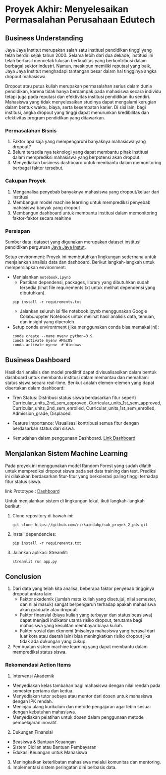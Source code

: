 # Proyek Akhir: Menyelesaikan Permasalahan Perusahaan Edutech

## Business Understanding

Jaya Jaya Institut merupakan salah satu institusi pendidikan tinggi yang telah berdiri sejak tahun 2000. Selama lebih dari dua dekade, institusi ini telah berhasil mencetak lulusan berkualitas yang berkontribusi dalam berbagai sektor industri. Namun, meskipun memiliki reputasi yang baik, Jaya Jaya Institut menghadapi tantangan besar dalam hal tingginya angka dropout mahasiswa.

Dropout atau putus kuliah merupakan permasalahan serius dalam dunia pendidikan, karena tidak hanya berdampak pada mahasiswa secara individu tetapi juga pada reputasi dan efektivitas institusi pendidikan itu sendiri. Mahasiswa yang tidak menyelesaikan studinya dapat mengalami kerugian dalam bentuk waktu, biaya, serta kesempatan karier. Di sisi lain, bagi institusi, angka dropout yang tinggi dapat menurunkan kredibilitas dan efektivitas program pendidikan yang ditawarkan.

### Permasalahan Bisnis
1. Faktor apa saja yang mempengaruhi banyaknya mahasiswa yang dropout?
2. Belum tersedia nya teknologi yang dapat membantu pihak institusi dalam memprediksi mahasiswa yang berpotensi akan dropout.
3. Menyediakan business dashboard untuk membantu dalam memonitoring berbagai faktor tersebut.



### Cakupan Proyek
1. Menganalisa penyebab banyaknya mahasiswa yang dropout/keluar dari institusi
2. Membangun model machine learning untuk memprediksi penyebab mahasiswa banyak yang dropout
3. Membangun dashboard untuk membantu institusi dalam memonitoring faktor-faktor secara realtime


### Persiapan
Sumber data: dataset yang digunakan merupakan dataset institusi pendidikan perguruan [Jaya Jaya Instut](https://github.com/dicodingacademy/dicoding_dataset/tree/main/students_performance).

Setup environment: Proyek ini membutuhkan lingkungan sederhana untuk menjalankan analisis data dan dashboard. Berikut langkah-langkah untuk mempersiapkan environment:
- Menjalankan `notebook.ipynb`
    - Pastikan dependensi, packages, library yang dibutuhkan sudah tersedia (lihat file requirements.txt untuk melihat dependensi yang dibutuhkan).
    ```
    pip install -r requirements.txt
    ```
    - Jalankan seluruh isi file notebook.ipynb menggunakan Google Colab/Jupyter Notebook untuk melihat hasil analisis data, temuan, dan insight yang diperoleh.
- Setup conda environtment (jika menggunakan conda bisa memakai ini):
    ```
    conda create --name myenv python=3.9
    conda activate myenv #MacOS
    conda activate myenv  # Windows
    ```

## Business Dashboard
Hasil dari analisis dan model prediktif dapat divisualisasikan dalam bentuk dashboard untuk membantu institusi dalam memantau dan memahami status siswa secara real-time. Berikut adalah elemen-elemen yang dapat disertakan dalam dashboard:

- Tren Status: Distribusi status siswa berdasarkan fitur seperti Curricular_units_2nd_sem_approved, Curricular_units_1st_sem_approved, Curricular_units_2nd_sem_enrolled, Curricular_units_1st_sem_enrolled, Admission_grade, Displaced.

- Feature Importance: Visualisasi kontribusi semua fitur dengan berdasarkan status dari siswa.

- Kemudahan dalam penggunaan Dashboard. [Link Dashboard](https://lookerstudio.google.com/u/0/reporting/084fce4e-59b1-416d-9266-cbdbfe8f20ee/page/4JatE)  

## Menjalankan Sistem Machine Learning
Pada proyek ini menggunakan model Random Forest yang sudah dilatih untuk memprediksi dropout siswa pada set data training dan test. Prediksi ini dilakukan berdasarkan fitur-fitur yang berkolerasi paling tinggi terhadap fitur status siswa.

link Prototype :  [Dashboard](https://subproyek2-penerapandatascience-rizkaindahp.streamlit.app/)

Untuk menjalankan sistem di lingkungan lokal, ikuti langkah-langkah berikut:

1. Clone repository di bawah ini:
    ```
    git clone https://github.com/rizkaindahp/sub_proyek_2_pds.git
    ```
2. Install dependencies:
    ```
    pip install -r requirements.txt
    ```
3. Jalankan aplikasi Streamlit:
    ```
    streamlit run app.py
    ```

## Conclusion
1. Dari data yang telah kita analisa, beberapa faktor penyebab tingginya dropout antara lain:
    - Faktor akademik (jumlah mata kuliah yang disetujui, nilai semester, dan nilai masuk) sangat berpengaruh terhadap apakah mahasiswa akan graduate atau dropout.
    - Faktor finansial (biaya kuliah yang terbayar dan status beasiswa) dapat menjadi indikator utama risiko dropout, terutama bagi mahasiswa yang kesulitan membayar biaya kuliah.
    - Faktor sosial dan ekonomi (misalnya mahasiswa yang berasal dari luar kota atau daerah lain) bisa meningkatkan risiko dropout jika tidak ada dukungan yang cukup.
2. Pembuatan sistem machine learning yang dapat membantu dalam memprediksi status siswa.


### Rekomendasi Action Items
1. Intervensi Akademik
- Menyediakan kelas tambahan bagi mahasiswa dengan nilai rendah pada semester pertama dan kedua.
- Menyediakan tutor sebaya atau mentor dari dosen untuk mahasiswa dengan IPK rendah.
- Meninjau ulang kurikulum dan metode pengajaran agar lebih sesuai dengan kebutuhan mahasiswa.
- Menyediakan pelatihan untuk dosen dalam penggunaan metode pembelajaran inovatif.
2. Dukungan Finansial

- Beasiswa & Bantuan Keuangan
- Sistem Cicilan atau Bantuan Pembayaran
- Edukasi Keuangan untuk Mahasiswa

3. Meningkatkan keterlibatan mahasiswa melalui komunitas dan mentoring.
4. Implementasi sistem peringatan dini berbasis data.

















